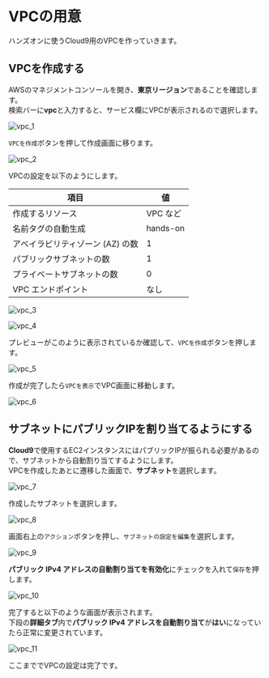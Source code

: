 # VPCの用意
ハンズオンに使うCloud9用のVPCを作っていきます。  

## VPCを作成する　
AWSのマネジメントコンソールを開き、**東京リージョン**であることを確認します。  
検索バーに**vpc**と入力すると、サービス欄にVPCが表示されるので選択します。  

![vpc_1](./img/vpc_1.png)

`VPCを作成`ボタンを押して作成画面に移ります。  

![vpc_2](./img/vpc_2.png)

VPCの設定を以下のようにします。  

|項目|値|
|--|--|
|作成するリソース|VPC など|
|名前タグの自動生成|hands-on|
|アベイラビリティゾーン (AZ) の数 |1|
|パブリックサブネットの数|1|
|プライベートサブネットの数|0|
|VPC エンドポイント|なし|

![vpc_3](./img/vpc_3.png)

![vpc_4](./img/vpc_4.png)

プレビューがこのように表示されているか確認して、`VPCを作成`ボタンを押します。

![vpc_5](./img/vpc_5.png)


作成が完了したら`VPCを表示`でVPC画面に移動します。

![vpc_6](./img/vpc_6.png)

## サブネットにパブリックIPを割り当てるようにする
**Cloud9**で使用するEC2インスタンスにはパブリックIPが振られる必要があるので、サブネットから自動割り当てするようにします。  
VPCを作成したあとに遷移した画面で、**サブネット**を選択します。  

![vpc_7](./img/vpc_7.png)

作成したサブネットを選択します。  

![vpc_8](./img/vpc_8.png)

画面右上の`アクション`ボタンを押し、`サブネットの設定を編集`を選択します。  

![vpc_9](./img/vpc_9.png)

**パブリック IPv4 アドレスの自動割り当てを有効化**にチェックを入れて`保存`を押します。  

![vpc_10](./img/vpc_10.png)

完了すると以下のような画面が表示されます。  
下段の**詳細タブ**内で**パブリック IPv4 アドレスを自動割り当て**が**はい**になっていたら正常に変更されています。  

![vpc_11](./img/vpc_11.png)

ここまででVPCの設定は完了です。